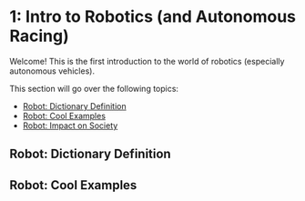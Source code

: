 # 1: Intro to Robotics (and Autonomous Racing)
Welcome! This is the first introduction to the world of robotics (especially autonomous vehicles).

This section will go over the following topics:
- [Robot: Dictionary Definition](https://github.com/daia99/TCD-FS-AI-Autonomous-Racing/new/master/Learning#robot-dictionary-definition)
- [Robot: Cool Examples](https://github.com/daia99/TCD-FS-AI-Autonomous-Racing/new/master/Learning#robot-cool-examples)
- [Robot: Impact on Society](https://github.com/daia99/TCD-FS-AI-Autonomous-Racing/new/master/Learning#robot-cool-examples)

## Robot: Dictionary Definition
## Robot: Cool Examples
